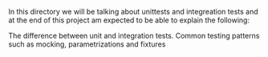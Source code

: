 In this directory we will be talking about unittests and integreation tests and at the end of this project am expected to be able to explain the following:

The difference between unit and integration tests.
Common testing patterns such as mocking, parametrizations and fixtures